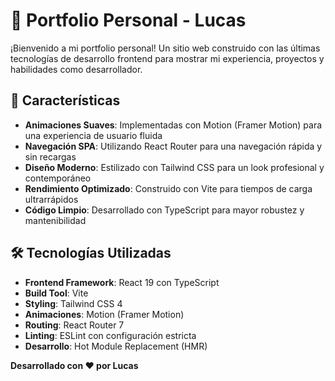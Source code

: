 # 💼 Portfolio Personal - Lucas

¡Bienvenido a mi portfolio personal! Un sitio web construido con las últimas tecnologías de desarrollo frontend para mostrar mi experiencia, proyectos y habilidades como desarrollador.

## 🚀 Características

- **Animaciones Suaves**: Implementadas con Motion (Framer Motion) para una experiencia de usuario fluida
- **Navegación SPA**: Utilizando React Router para una navegación rápida y sin recargas
- **Diseño Moderno**: Estilizado con Tailwind CSS para un look profesional y contemporáneo
- **Rendimiento Optimizado**: Construido con Vite para tiempos de carga ultrarrápidos
- **Código Limpio**: Desarrollado con TypeScript para mayor robustez y mantenibilidad

## 🛠️ Tecnologías Utilizadas

- **Frontend Framework**: React 19 con TypeScript
- **Build Tool**: Vite
- **Styling**: Tailwind CSS 4
- **Animaciones**: Motion (Framer Motion)
- **Routing**: React Router 7
- **Linting**: ESLint con configuración estricta
- **Desarrollo**: Hot Module Replacement (HMR)

**Desarrollado con ❤️ por Lucas**
